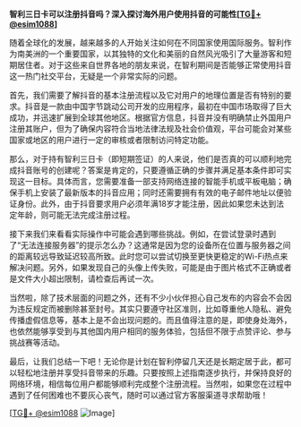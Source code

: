 **智利三日卡可以注册抖音吗？深入探讨海外用户使用抖音的可能性[[TG💪+ @esim1088](https://t.me/s/esim1088)]**

随着全球化的发展，越来越多的人开始关注如何在不同国家使用国际服务。智利作为南美洲的一个重要国家，以其独特的文化和美丽的自然风光吸引了大量游客和短期居住者。对于这些来自世界各地的朋友来说，在智利期间是否能够正常使用抖音这一热门社交平台，无疑是一个非常实际的问题。

首先，我们需要了解抖音的基本注册流程以及它对用户的地理位置是否有特别的要求。抖音是一款由中国字节跳动公司开发的应用程序，最初在中国市场取得了巨大成功，并迅速扩展到全球其他地区。根据官方信息，抖音并没有明确禁止外国用户注册其账户，但为了确保内容符合当地法律法规及社会价值观，平台可能会对某些国家或地区的用户进行一定的审核或者限制访问特定功能。

那么，对于持有智利三日卡（即短期签证）的人来说，他们是否真的可以顺利地完成抖音账号的创建呢？答案是肯定的，只要遵循正确的步骤并满足基本条件即可实现这一目标。具体而言，您需要准备一部支持网络连接的智能手机或平板电脑；确保手机上安装了最新版本的抖音应用；同时还需要拥有有效的电子邮件地址以便验证身份。此外，由于抖音要求用户必须年满18岁才能注册，因此如果您未达到法定年龄，则可能无法完成注册过程。

接下来我们来看看实际操作中可能会遇到哪些挑战。例如，在尝试登录时遇到了“无法连接服务器”的提示怎么办？这通常是因为您的设备所在位置与服务器之间的距离较远导致延迟较高所致。此时您可以尝试切换至更快更稳定的Wi-Fi热点来解决问题。另外，如果发现自己的头像上传失败，可能是由于图片格式不正确或者是文件大小超出限制，请检查后再试一次。

当然啦，除了技术层面的问题之外，还有不少小伙伴担心自己发布的内容会不会因为违反规定而被删除甚至封号。其实只要遵守社区准则，比如尊重他人隐私、避免传播虚假信息等，基本上是不会出现问题的。而且值得注意的是，即使身处海外，也依然能够享受到与其他国内用户相同的服务体验，包括但不限于点赞评论、参与挑战赛等活动。

最后，让我们总结一下吧！无论你是计划在智利停留几天还是长期定居于此，都可以轻松地注册并享受抖音带来的乐趣。只要按照上述指南逐步执行，并保持良好的网络环境，相信每位用户都能够顺利完成整个注册流程。当然啦，如果您在过程中遇到了任何困难也不要灰心丧气，随时可以通过官方客服渠道寻求帮助哦！

[[TG💪+ @esim1088](https://t.me/s/esim1088) ![Image](https://i.postimg.cc/4NQfJmqS/Snipaste-2025-05-13-00-14-12.png)]